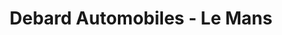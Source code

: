 ---
title: "Debard Automobiles - Le Mans"
url: /saint-saturnin/debard-automobiles-le-mans/
shop: voiture
---